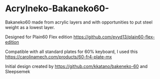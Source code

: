 # Acrylneko-Bakaneko60- 

Bakaneko60 made from acrylic layers and with opportunities to put steel weight as a lowest layer.

Designed for Plain60 Flex edition
https://github.com/evyd13/plain60-flex-edition

Compatible with all standard plates for 60% keyboard, I used this https://carolinamech.com/products/60-fr4-plate-mx

Initial design created by https://github.com/kkatano/bakeneko-60 and Sleepsemek



